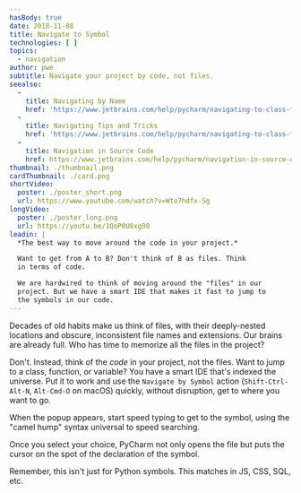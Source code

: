 ```yaml
---
hasBody: true
date: 2018-11-08
title: Navigate to Symbol
technologies: [ ]
topics:
  - navigation
author: pwe
subtitle: Navigate your project by code, not files.
seealso:
  - 
    title: Navigating by Name
    href: 'https://www.jetbrains.com/help/pycharm/navigating-to-class-file-or-symbol-by-name.html#9a8d021a'
  - 
    title: Navigating Tips and Tricks
    href: 'https://www.jetbrains.com/help/pycharm/navigating-to-class-file-or-symbol-by-name.html#tips'
  - 
    title: Navigation in Source Code
    href: https://www.jetbrains.com/help/pycharm/navigation-in-source-code.html
thumbnail: ./thumbnail.png
cardThumbnail: ./card.png
shortVideo:
  poster: ./poster_short.png
  url: https://www.youtube.com/watch?v=Wto7hdfx-Sg
longVideo:
  poster: ./poster_long.png
  url: https://youtu.be/1QoP0U8xg98
leadin: |
  *The best way to move around the code in your project.*

  Want to get from A to B? Don't think of B as files. Think
  in terms of code.

  We are hardwired to think of moving around the "files" in our
  project. But we have a smart IDE that makes it fast to jump to
  the symbols in our code.
---
```


Decades of old habits make us think of files, with their deeply-nested locations and obscure, inconsistent file names and extensions. Our brains are already full. Who has time to memorize all the files in the project?

Don't. Instead, think of the _code_ in your project, not the files. Want to jump to a class, function, or variable? You have a smart IDE that's indexed the universe. Put it to work and use the `Navigate by Symbol` action (`Shift-Ctrl-Alt-N`, `Alt-Cmd-O` on macOS) quickly, without disruption, get to where you want to go.

When the popup appears, start speed typing to get to the symbol, using the "camel hump" syntax universal to speed searching.

Once you select your choice, PyCharm not only opens the file but puts the cursor on the spot of the declaration of the symbol.

Remember, this isn't just for Python symbols. This matches in JS, CSS, SQL, etc.
